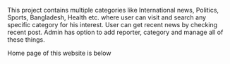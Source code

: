 This project contains multiple categories like International news, Politics, Sports, Bangladesh, Health etc. where user can visit and search any specific category for his interest. User can get recent news by checking recent post. Admin has option to add reporter, category and manage all of these things.

Home page of this website is below


